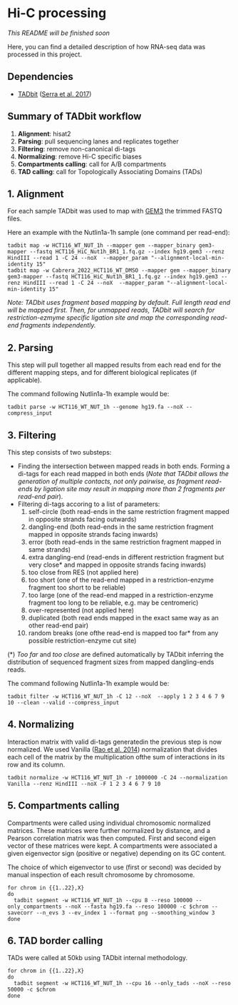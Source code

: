 # Hi-C processing

*This README will be finished soon* 

Here, you can find a detailed description of how RNA-seq data was processed in this project.

## Dependencies

* [TADbit](https://github.com/fransua/tadbit/tree/p53_javierre) ([Serra et al. 2017](https://doi.org/10.1371/journal.pcbi.1005665))

## Summary of TADbit workflow

1. **Alignment**: hisat2 
2. **Parsing**: pull sequencing lanes and replicates together
3. **Filtering**: remove non-canonical di-tags
4. **Normalizing**: remove Hi-C specific biases
5. **Compartments calling**: call for A/B compartments
6. **TAD calling**: call for Topologically Associating Domains (TADs)


## 1. Alignment

For each sample TADbit was used to map with [GEM3](https://github.com/smarco/gem3-mapper) the trimmed FASTQ files. 

Here an example with the Nutlin1a-1h sample (one command per read-end):

```
tadbit map -w HCT116_WT_NUT_1h --mapper gem --mapper_binary gem3-mapper --fastq HCT116_HiC_Nut1h_BR1_1.fq.gz --index hg19.gem3 --renz HindIII --read 1 -C 24 --noX  --mapper_param "--alignment-local-min-identity 15"
tadbit map -w Cabrera_2022_HCT116_WT_DMSO --mapper gem --mapper_binary gem3-mapper --fastq HCT116_HiC_Nut1h_BR1_1.fq.gz --index hg19.gem3 --renz HindIII --read 1 -C 24 --noX  --mapper_param "--alignment-local-min-identity 15"
```
*Note: TADbit uses fragment based mapping by default. Full length read end will be mapped first. Then, for unmapped reads, TADbit will search for restriction-ezmyme specific ligation site and map the corresponding read-end fragments independently.*

## 2. Parsing

This step will pull together all mapped results from each read end for the different mapping steps, and for different biological replicates (if applicable).

The command following Nutlin1a-1h example would be:

```
tadbit parse -w HCT116_WT_NUT_1h --genome hg19.fa --noX --compress_input
```

## 3. Filtering

This step consists of two substeps:
  - Finding the intersection between mapped reads in both ends. Forming a di-tags for each read mapped in both ends (*Note that TADbit allows the generation of multiple contacts, not only pairwise, as fragment read-ends by ligation site may result in mapping more than 2 fragments per read-end pair*).
  - Filtering di-tags accoring to a list of parameters:
    1. self-circle (both read-ends in the same restriction fragment mapped in opposite strands facing outwards)
    2. dangling-end (both read-ends in the same restriction fragment mapped in opposite strands facing inwards)
    3. error (both read-ends in the same restriction fragment mapped in same strands)
    4. extra dangling-end (read-ends in different restriction fragment but very close* and mapped in opposite strands facing inwards)
    5. too close from RES (not applied here)
    6. too short (one of the read-end mapped in a restriction-enzyme fragment too short to be reliable)
    7. too large (one of the read-end mapped in a restriction-enzyme fragment too long to be reliable, e.g. may be centromeric)
    8. over-represented (not applied here)
    9. duplicated (both read ends mapped in the exact same way as an other read-end pair)
    10. random breaks (one ofthe read-end is mapped too far* from any possible restriction-enzyme cut site)
   
(*) *Too far*  and *too close* are defined automatically by TADbit inferring the distribution of sequenced fragment sizes from mapped dangling-ends reads.

The command following Nutlin1a-1h example would be:

```
tadbit filter -w HCT116_WT_NUT_1h -C 12 --noX  --apply 1 2 3 4 6 7 9 10 --clean --valid --compress_input
```

## 4. Normalizing

Interaction matrix with valid di-tags generatedin the previous step is now normalized. We used Vanilla ([Rao et al. 2014](https://doi.org/10.1016/j.cell.2014.11.021)) normalization that divides each cell of the matrix by the multiplication ofthe sum of interactions in its row and its column.

```
tadbit normalize -w HCT116_WT_NUT_1h -r 1000000 -C 24 --normalization Vanilla --renz HindIII --noX -F 1 2 3 4 6 7 9 10
```

## 5. Compartments calling

Compartments were called using individual chromosomic normalized matrices. These matrices were further normalized by distance, and a Pearson correlation matrix was then computed. First and second eigen vector of these matrices were kept. A  compartments were associated a given eigenvector sign (positive or negative) depending on its GC content.

The choice of which eigenvector to use (first or second) was decided by manual inspection of each result chromosome by chromosome.

```
for chrom in {{1..22},X}
do
  tadbit segment -w HCT116_WT_NUT_1h --cpu 8 --reso 100000 --only_compartments --noX --fasta hg19.fa --reso 100000 -c $chrom --savecorr --n_evs 3 --ev_index 1 --format png --smoothing_window 3
done
```

## 6. TAD border calling

TADs were called at 50kb using TADbit internal methodology.

```
for chrom in {{1..22},X}
do
  tadbit segment -w HCT116_WT_NUT_1h --cpu 16 --only_tads --noX --reso 50000 -c $chrom
done
```
